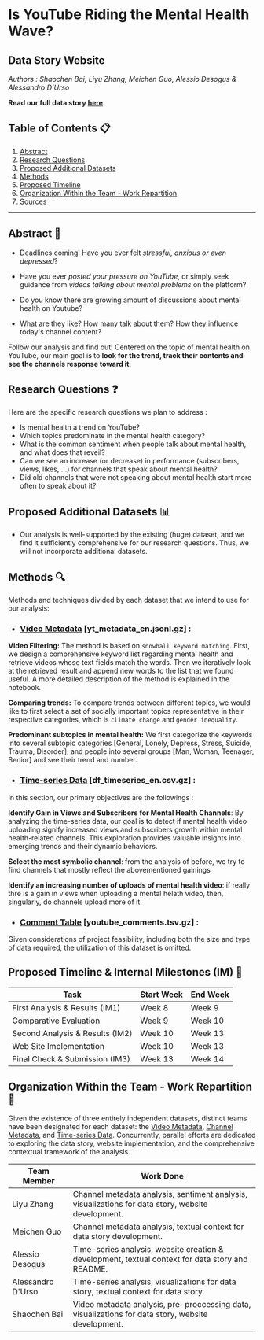 # Is YouTube Riding the Mental Health Wave?
## Data Story Website

*Authors : Shaochen Bai, Liyu Zhang, Meichen Guo, Alessio Desogus & Alessandro D'Urso*

**Read our full data story [here](https://alessiodesogus.github.io/youniverse/).**

## Table of Contents 📋
1. [Abstract](#abstract)
2. [Research Questions](#research-questions)
3. [Proposed Additional Datasets](#proposed-additional-datasets)
4. [Methods](#methods)
5. [Proposed Timeline](#proposed-timeline--internal-milestones-im-)
6. [Organization Within the Team - Work Repartition](#organization-within-the-team)
7. [Sources](#sources)

---

## Abstract 📝

- Deadlines coming! Have you ever felt _stressful, anxious or even depressed_?

- Have you ever _posted your pressure on YouTube_, or simply seek guidance from _videos talking about mental problems_ on the platform? 

- Do you know there are growing amount of discussions about mental health on Youtube?

- What are they like? How many talk about them? How they influence today's channel content?

Follow our analysis and find out! Centered on the topic of mental health on YouTube, our main goal is to __look for the trend, track their contents and see the channels response toward it__. 


## Research Questions ❓

Here are the specific research questions we plan to address :
- Is mental health a trend on YouTube?
- Which topics predominate in the mental health category?
- What is the common sentiment when people talk about mental health, and what does that reveil?
- Can we see an increase (or decrease) in performance (subscribers, views, likes, ...) for channels that speak about mental health?
- Did old channels that were not speaking about mental health start more often to speak about it?


## Proposed Additional Datasets 📊

- Our analysis is well-supported by the existing (huge) dataset, and we find it sufficiently comprehensive for our research questions. Thus, we will not incorporate additional datasets.

## Methods 🔍

Methods and techniques divided by each dataset that we intend to use for our analysis: 

- ### [Video Metadata](#video-metadata-yt_metadata_enjsonlgz) [yt_metadata_en.jsonl.gz] :

**Video Filtering:** The method is based on `snowball keyword matching`. First, we design a comprehensive keyword list regarding mental health and retrieve videos whose text fields match the words. Then we iteratively look at the retrieved result and append new words to the list that we found useful. A more detailed description of the method is explained in the notebook.

**Comparing trends:** To compare trends between different topics, we would like to first select a set of socially important topics representative in their respective categories, which is `climate change` and `gender inequality`.

**Predominant subtopics in mental health:** We first categorize the keywords into several subtopic categories [General, Lonely, Depress, Stress, Suicide, Trauma, Disorder], and people into several groups [Man, Woman, Teenager, Senior] and see their trend and number.

- ### [Time-series Data](#time-series-data-df_timeseries_encsvgz) [df_timeseries_en.csv.gz] : 

In this section, our primary objectives are the followings :

**Identify Gain in Views and Subscribers for Mental Health Channels**: By analyzing the time-series data, our goal is to detect if mental health video uploading signify increased views and subscribers growth within mental health-related channels. This exploration provides valuable insights into emerging trends and their dynamic behaviors.

**Select the most symbolic channel**: from the analysis of before, we try to find channels that mostly reflect the abovementioned gainings

**Identify an increasing number of uploads of mental health video**: if really thre is a gain in views when uploading a mental helath video, then, singularly, do channels upload more of it

<!-- - ### [Channel Metadata](#channel-metadata-df_channels_entsvgz) [df_channels_en.tsv.gz] : 

In this section, we will focus on two main tasks: filtering the channel and analyzing its metadata in the context of mental health.

**Filter the channel metadata**. The step is based on the filtered result from metadata. We find the corresponding channel and dig deeper into understanding of the subscribers, other videos, and ranking of these relevant channels.

**Analyze channel metadata**: This involves looking at the channel's names, categories, and other relevant information to gain insights into the creator's content. We also analyze the channel's engagement metrics, such as the number of subscribers and views to understand its popularity and reach. -->

- ### [Comment Table](#comment-table-youtube_commentstsvgz) [youtube_comments.tsv.gz] : 
Given considerations of project feasibility, including both the size and type of data required, the utilization of this dataset is omitted.

## Proposed Timeline & Internal Milestones (IM) 📅

| Task                              | Start Week | End Week  |
| --------------------------------- | ---------- | --------- |
| First Analysis & Results (IM1)    | Week 8     | Week 9    |
| Comparative Evaluation            | Week 9     | Week 10   |
| Second Analysis & Results (IM2)   | Week 10    | Week 13   |
| Web Site Implementation           | Week 10    | Week 13   |
| Final Check & Submission (IM3)    | Week 13    | Week 14   |

## Organization Within the Team - Work Repartition 🤝

Given the existence of three entirely independent datasets, distinct teams have been designated for each dataset: the [Video Metadata](#video-metadata), [Channel Metadata](#channel-metadata), and [Time-series Data](#time-series-data). Concurrently, parallel efforts are dedicated to exploring the data story, website implementation, and the comprehensive contextual framework of the analysis.

| Team Member        | Work Done   | 
| --------------     | ----------  | 
| Liyu Zhang         | Channel metadata analysis, sentiment analysis, visualizations for data story, website development.          |    
| Meichen Guo        | Channel metadata analysis, textual context for data story development.       | 
| Alessio Desogus    | Time-series analysis, website creation & development, textual context for data story and README.          | 
| Alessandro D'Urso  | Time-series analysis, visualizations for data story, textual context for data story.         | 
| Shaochen Bai       | Video metadata analysis, pre-proccessing data, visualizations for data story, website development.        | 
